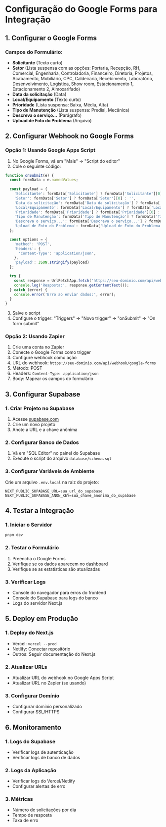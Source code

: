 # Configuração do Google Forms para Integração

## 1. Configurar o Google Forms

### Campos do Formulário:
- **Solicitante** (Texto curto)
- **Setor** (Lista suspensa com as opções: Portaria, Recepção, RH, Comercial, Engenharia, Controladoria, Financeiro, Diretoria, Projetos, Acabamento, Mobiliário, CPC, Caldeiraria, Recebimento, Laboratório, Desenvolvimento, Logística, Show room, Estacionamento 1, Estacionamento 2, Almoxarifado)
- **Data da solicitação** (Data)
- **Local/Equipamento** (Texto curto)
- **Prioridade** (Lista suspensa: Baixa, Média, Alta)
- **Tipo de Manutenção** (Lista suspensa: Predial, Mecânica)
- **Descreva o serviço...** (Parágrafo)
- **Upload de Foto do Problema** (Arquivo)

## 2. Configurar Webhook no Google Forms

### Opção 1: Usando Google Apps Script
1. No Google Forms, vá em "Mais" → "Script do editor"
2. Cole o seguinte código:

```javascript
function onSubmit(e) {
  const formData = e.namedValues;
  
  const payload = {
    'Solicitante': formData['Solicitante'] ? formData['Solicitante'][0] : '',
    'Setor': formData['Setor'] ? formData['Setor'][0] : '',
    'Data da solicitação': formData['Data da solicitação'] ? formData['Data da solicitação'][0] : '',
    'Local/Equipamento': formData['Local/Equipamento'] ? formData['Local/Equipamento'][0] : '',
    'Prioridade': formData['Prioridade'] ? formData['Prioridade'][0] : '',
    'Tipo de Manutenção': formData['Tipo de Manutenção'] ? formData['Tipo de Manutenção'][0] : '',
    'Descreva o serviço...': formData['Descreva o serviço...'] ? formData['Descreva o serviço...'][0] : '',
    'Upload de Foto do Problema': formData['Upload de Foto do Problema'] ? formData['Upload de Foto do Problema'][0] : ''
  };

  const options = {
    'method': 'POST',
    'headers': {
      'Content-Type': 'application/json',
    },
    'payload': JSON.stringify(payload)
  };

  try {
    const response = UrlFetchApp.fetch('https://seu-dominio.com/api/webhook/google-forms', options);
    console.log('Resposta:', response.getContentText());
  } catch (error) {
    console.error('Erro ao enviar dados:', error);
  }
}
```

3. Salve o script
4. Configure o trigger: "Triggers" → "Novo trigger" → "onSubmit" → "On form submit"

### Opção 2: Usando Zapier
1. Crie uma conta no Zapier
2. Conecte o Google Forms como trigger
3. Configure webhook como ação
4. URL do webhook: `https://seu-dominio.com/api/webhook/google-forms`
5. Método: POST
6. Headers: `Content-Type: application/json`
7. Body: Mapear os campos do formulário

## 3. Configurar Supabase

### 1. Criar Projeto no Supabase
1. Acesse [supabase.com](https://supabase.com)
2. Crie um novo projeto
3. Anote a URL e a chave anônima

### 2. Configurar Banco de Dados
1. Vá em "SQL Editor" no painel do Supabase
2. Execute o script do arquivo `database/schema.sql`

### 3. Configurar Variáveis de Ambiente
Crie um arquivo `.env.local` na raiz do projeto:

```env
NEXT_PUBLIC_SUPABASE_URL=sua_url_do_supabase
NEXT_PUBLIC_SUPABASE_ANON_KEY=sua_chave_anonima_do_supabase
```

## 4. Testar a Integração

### 1. Iniciar o Servidor
```bash
pnpm dev
```

### 2. Testar o Formulário
1. Preencha o Google Forms
2. Verifique se os dados aparecem no dashboard
3. Verifique se as estatísticas são atualizadas

### 3. Verificar Logs
- Console do navegador para erros do frontend
- Console do Supabase para logs do banco
- Logs do servidor Next.js

## 5. Deploy em Produção

### 1. Deploy do Next.js
- Vercel: `vercel --prod`
- Netlify: Conectar repositório
- Outros: Seguir documentação do Next.js

### 2. Atualizar URLs
- Atualizar URL do webhook no Google Apps Script
- Atualizar URL no Zapier (se usando)

### 3. Configurar Domínio
- Configurar domínio personalizado
- Configurar SSL/HTTPS

## 6. Monitoramento

### 1. Logs do Supabase
- Verificar logs de autenticação
- Verificar logs de banco de dados

### 2. Logs da Aplicação
- Verificar logs do Vercel/Netlify
- Configurar alertas de erro

### 3. Métricas
- Número de solicitações por dia
- Tempo de resposta
- Taxa de erro
